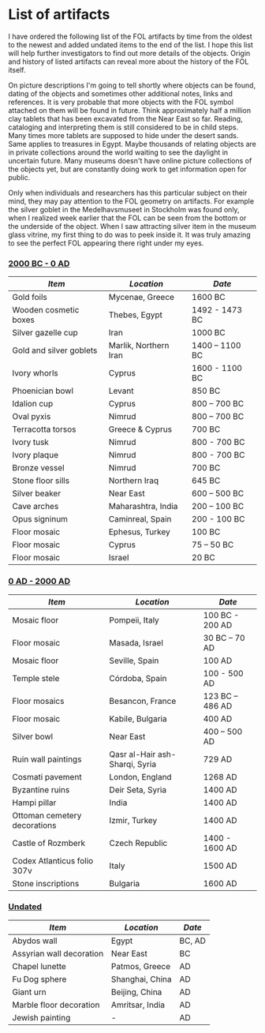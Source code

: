 # List of artifacts

I have ordered the following list of the FOL artifacts by time from the oldest to the newest and added undated items to the end of the list. I hope this list will help further investigators to find out more details of the objects. Origin and history of listed artifacts can reveal more about the history of the FOL itself.

On picture descriptions I'm going to tell shortly where objects can be found, dating of the objects and sometimes other additional notes, links and references. It is very probable that more objects with the FOL symbol attached on them will be found in future. Think approximately half a million clay tablets that has been excavated from the Near East so far. Reading, cataloging and interpreting them is still considered to be in child steps. Many times more tablets are supposed to hide under the desert sands. Same applies to treasures in Egypt. Maybe thousands of relating objects are in private collections around the world waiting to see the daylight in uncertain future. Many museums doesn't have online picture collections of the objects yet, but are constantly doing work to get information open for public.

Only when individuals and researchers has this particular subject on their mind, they may pay attention to the FOL geometry on artifacts. For example the silver goblet in the Medelhavsmuseet in Stockholm was found only, when I realized week earlier that the FOL can be seen from the bottom or the underside of the object. When I saw attracting silver item in the museum glass vitrine, my first thing to do was to peek inside it. It was truly amazing to see the perfect FOL appearing there right under my eyes.

<!-- nopb -->

### [2000 BC - 0 AD](2000-0bc.md)

| ***Item*** | ***Location*** | ***Date*** |
| -- | -- | -- |
|Gold foils|Mycenae, Greece|1600 BC|
|Wooden cosmetic boxes|Thebes, Egypt|1492 - 1473 BC|
|Silver gazelle cup|Iran|1000 BC|
|Gold and silver goblets|Marlik, Northern Iran|1400 – 1100 BC|
|Ivory whorls|Cyprus|1600 - 1100 BC|
|Phoenician bowl|Levant|850 BC|
|Idalion cup|Cyprus|800 – 700 BC|
|Oval pyxis|Nimrud|800 – 700 BC|
|Terracotta torsos|Greece & Cyprus|700 BC|
|Ivory tusk|Nimrud|800 - 700 BC|
|Ivory plaque|Nimrud|800 - 700 BC|
|Bronze vessel|Nimrud|700 BC|
|Stone floor sills|Northern Iraq|645 BC|
|Silver beaker|Near East|600 – 500 BC|
|Cave arches|Maharashtra, India|200 – 100 BC|
|Opus signinum|Caminreal, Spain|200 - 100 BC|
|Floor mosaic|Ephesus, Turkey|100 BC|
|Floor mosaic|Cyprus|75 – 50 BC|
|Floor mosaic|Israel|20 BC|

<!-- endnopb -->
<!-- nopb -->

### [0 AD - 2000 AD](0-2000ad.md)

| ***Item*** | ***Location*** | ***Date*** |
| -- | -- | -- |
|Mosaic floor|Pompeii, Italy|100 BC - 200 AD|
|Floor mosaic|Masada, Israel|30 BC – 70 AD|
|Mosaic floor|Seville, Spain|100 AD|
|Temple stele|Córdoba, Spain|100 - 500 AD|
|Floor mosaics|Besancon, France|123 BC – 486 AD|
|Floor mosaic|Kabile, Bulgaria|400 AD|
|Silver bowl|Near East|400 – 500 AD|
|Ruin wall paintings|Qasr al-Hair ash-Sharqi, Syria|729 AD|
|Cosmati pavement|London, England|1268 AD|
|Byzantine ruins|Deir Seta, Syria|1400 AD|
|Hampi pillar|India|1400 AD|
|Ottoman cemetery decorations|Izmir, Turkey|1400 AD|
|Castle of Rozmberk|Czech Republic|1400 - 1600 AD|
|Codex Atlanticus folio 307v|Italy|1500 AD|
|Stone inscriptions|Bulgaria|1600 AD|

<!-- endnopb -->
<!-- nopb -->

### [Undated](undated.md)

| ***Item*** | ***Location*** | ***Date*** |
| -- | -- | -- |
|Abydos wall|Egypt|BC, AD|
|Assyrian wall decoration|Near East|BC|
|Chapel lunette|Patmos, Greece|AD|
|Fu Dog sphere|Shanghai, China|AD|
|Giant urn|Beijing, China|AD|
|Marble floor decoration|Amritsar, India|AD|
|Jewish painting|-|AD|

<!-- endnopb -->
